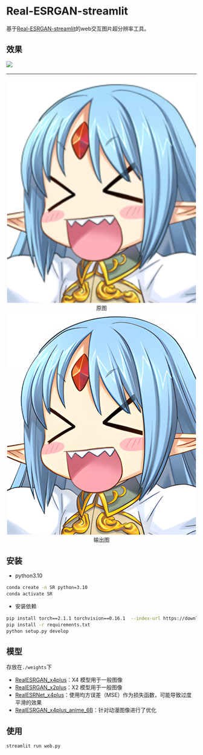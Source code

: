 # Real-ESRGAN-streamlit

基于[Real-ESRGAN-streamlit](https://github.com/xinntao/Real-ESRGAN)的web交互图片超分辨率工具。

## 效果

![](./image/1.gif)

------------------

<p align="center">
  <img src="./image/3.jpg" alt="原图" width="500"/>
  <br>
  <span>原图</span>
  <br>
  <img src="./image/2.png" alt="输出图" width="500"/>
  <br>
  <span>输出图</span>
</p>


## 安装

* python3.10
```bash
conda create -n SR python=3.10
conda activate SR
```

* 安装依赖
```bash
pip install torch==2.1.1 torchvision==0.16.1  --index-url https://download.pytorch.org/whl/cu118
pip install -r requirements.txt
python setup.py develop
```

## 模型

存放在`./weights`下

* [RealESRGAN_x4plus](https://github.com/xinntao/Real-ESRGAN/releases/download/v0.1.0/RealESRGAN_x4plus.pth)：X4 模型用于一般图像
* [RealESRGAN_x2plus](https://github.com/xinntao/Real-ESRGAN/releases/download/v0.2.1/RealESRGAN_x2plus.pth)：X2 模型用于一般图像
* [RealESRNet_x4plus](https://github.com/xinntao/Real-ESRGAN/releases/download/v0.1.1/RealESRNet_x4plus.pth)：使用均方误差（MSE）作为损失函数，可能导致过度平滑的效果
* [RealESRGAN_x4plus_anime_6B](https://github.com/xinntao/Real-ESRGAN/releases/download/v0.2.2.4/RealESRGAN_x4plus_anime_6B.pth)：针对动漫图像进行了优化


## 使用

```bash
streamlit run web.py
```
